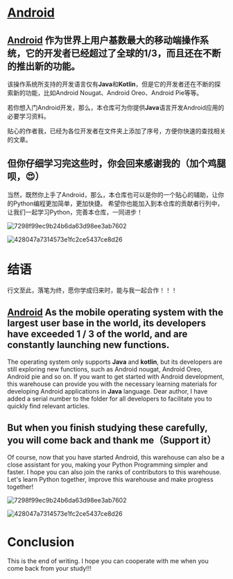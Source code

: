 # [Android](https://github.com/Melendez1209/Android-study)

## [Android](https://developer.android.google.cn/) 作为世界上用户基数最大的移动端操作系统，它的开发者已经超过了全球的1/3，而且还在不断的推出新的功能。

该操作系统所支持的开发语言仅有**Java**和**Kotlin**，但是它的开发者还在不断的探索新的功能，比如Android Nougat、Android Oreo、Android Pie等等。

若你想入门Android开发，那么，本仓库可为你提供**Java**语言开发Android应用的必要学习资料。

贴心的作者我，已经为各位开发者在文件夹上添加了序号，方便你快速的查找相关的文章。

## 但你仔细学习完这些时，你会回来感谢我的（加个鸡腿呗，😍）

当然，既然你上手了Android，那么，本仓库也可以是你的一个贴心的辅助，让你的Python编程更加简单，更加快捷。 希望你也能加入到本仓库的贡献者行列中，让我们一起学习Python，完善本仓库，一同进步！

![7298f99ec9b24b6da63d98ee3ab7602](https://user-images.githubusercontent.com/92637479/169689274-517b7914-7275-40b6-b725-aa76235f67e5.jpg)

![428047a7314573e1fc2ce5437ce8d26](https://user-images.githubusercontent.com/92637479/169689267-679b3dab-e9ee-4355-a7e2-69b9c1268782.jpg)
# 结语

行文至此，落笔为终，愿你学成归来时，能与我一起合作！！！

## [Android](https://developer.android.google.cn/) As the mobile operating system with the largest user base in the world, its developers have exceeded 1 / 3 of the world, and are constantly launching new functions.

The operating system only supports **Java** and **kotlin**, but its developers are still exploring new functions, such
as Android nougat, Android Oreo, Android pie and so on. If you want to get started with Android development, this
warehouse can provide you with the necessary learning materials for developing Android applications in **Java**
language. Dear author, I have added a serial number to the folder for all developers to facilitate you to quickly find
relevant articles.

## But when you finish studying these carefully, you will come back and thank me（Support it）

Of course, now that you have started Android, this warehouse can also be a close assistant for you, making your Python
Programming simpler and faster. I hope you can also join the ranks of contributors to this warehouse. Let's learn Python
together, improve this warehouse and make progress together!


![7298f99ec9b24b6da63d98ee3ab7602]( https://user-images.githubusercontent.com/92637479/169689274-517b7914-7275-40b6-b725-aa76235f67e5.jpg )

![428047a7314573e1fc2ce5437ce8d26]( https://user-images.githubusercontent.com/92637479/169689267-679b3dab-e9ee-4355-a7e2-69b9c1268782.jpg )


# Conclusion

This is the end of writing. I hope you can cooperate with me when you come back from your study!!!